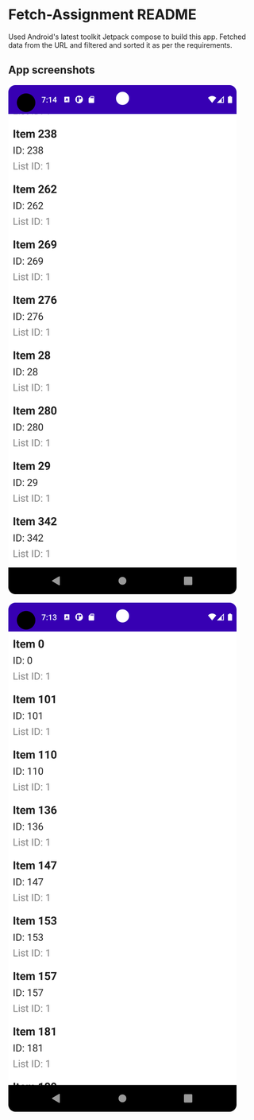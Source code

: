 # Fetch-Assignment README

Used Android's latest toolkit Jetpack compose to build this app.
Fetched data from the URL and filtered and sorted it as per the requirements.

## App screenshots

![Screenshot 1](/app/screenshots/Screenshot_20230329_191411.png)


![Screenshot 2](/app/screenshots/Screenshot_20230329_191336.png)
